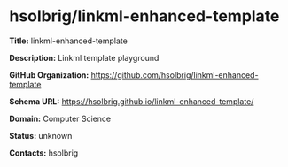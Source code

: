 # hsolbrig/linkml-enhanced-template

**Title:** linkml-enhanced-template

**Description:** Linkml template playground

**GitHub Organization:** https://github.com/hsolbrig/linkml-enhanced-template

**Schema URL:** https://hsolbrig.github.io/linkml-enhanced-template/



**Domain:** Computer Science

**Status:** unknown



**Contacts:** hsolbrig